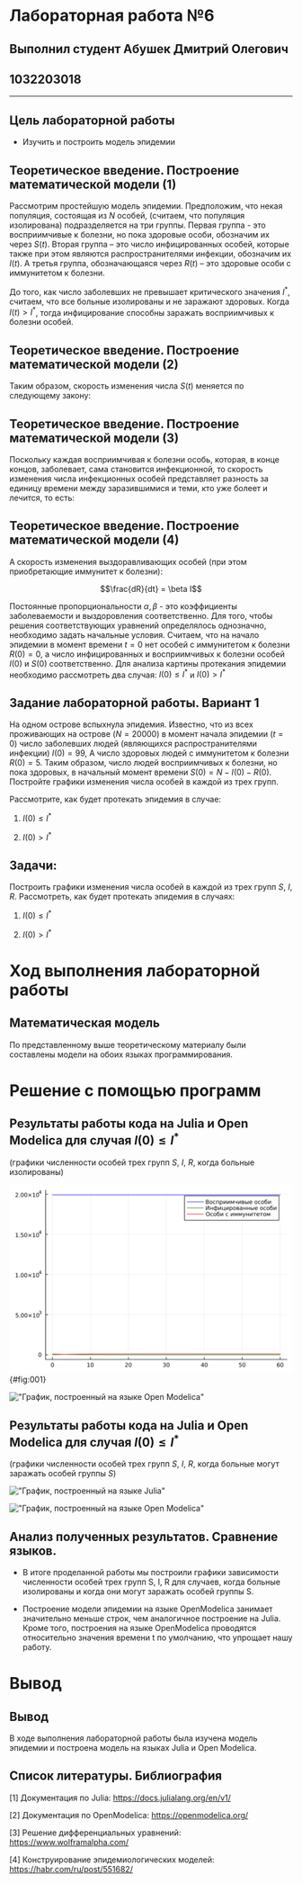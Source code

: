 # Лабораторная работа №6
## Выполнил студент Абушек Дмитрий Олегович 
## 1032203018 
---
## Цель лабораторной работы

- Изучить и построить модель эпидемии

## Теоретическое введение. Построение математической модели (1)

Рассмотрим простейшую модель эпидемии. Предположим, что некая популяция, состоящая из $N$ особей, (считаем, что популяция изолирована) подразделяется на три группы. Первая группа - это восприимчивые к болезни, но пока здоровые особи, обозначим их через $S(t)$. Вторая группа – это число инфицированных особей, которые также при этом являются распространителями инфекции, обозначим их $I(t)$. А третья группа, обозначающаяся через $R(t)$ – это здоровые особи с иммунитетом к болезни. 

До того, как число заболевших не превышает критического значения $I^*$, считаем, что все больные изолированы и не заражают здоровых. Когда $I(t)> I^*$, тогда инфицирование способны заражать восприимчивых к болезни особей. 

## Теоретическое введение. Построение математической модели (2)

Таким образом, скорость изменения числа $S(t)$ меняется по следующему закону:



## Теоретическое введение. Построение математической модели (3)

Поскольку каждая восприимчивая к болезни особь, которая, в конце концов, заболевает, сама становится инфекционной, то скорость изменения числа инфекционных особей представляет разность за единицу времени между заразившимися и теми, кто уже болеет и лечится, то есть:



## Теоретическое введение. Построение математической модели (4)

А скорость изменения выздоравливающих особей (при этом приобретающие иммунитет к болезни):

$$\frac{dR}{dt} = \beta I$$

Постоянные пропорциональности $\alpha, \beta$ - это коэффициенты заболеваемости и выздоровления соответственно. Для того, чтобы решения соответствующих уравнений определялось однозначно, необходимо задать начальные условия. Считаем, что на начало эпидемии в момент времени $t=0$ нет особей с иммунитетом к болезни $R(0)=0$, а число инфицированных и восприимчивых к болезни особей $I(0)$ и $S(0)$ соответственно. Для анализа картины протекания эпидемии необходимо рассмотреть два случая:  $I(0) \leq I^*$ и  $I(0)>I^*$

## Задание лабораторной работы. Вариант 1

На одном острове вспыхнула эпидемия. Известно, что из всех проживающих на острове 
$(N=20000)$ в момент начала эпидемии $(t=0)$ число заболевших людей 
(являющихся распространителями инфекции) $I(0)=99$, А число здоровых людей с иммунитетом 
к болезни $R(0)=5$. Таким образом, число людей восприимчивых к болезни, 
но пока здоровых, в начальный момент времени $S(0)=N-I(0)-R(0)$.
Постройте графики изменения числа особей в каждой из трех групп.

Рассмотрите, как будет протекать эпидемия в случае:

1.	$I(0)\leq I^*$

2.	$I(0)>I^*$

## Задачи:

Построить графики изменения числа особей в каждой из трех групп $S$, $I$, $R$. Рассмотреть, как будет протекать эпидемия в случаях:

1.	$I(0)\leq I^*$

2.	$I(0)>I^*$

# Ход выполнения лабораторной работы

## Математическая модель

По представленному выше теоретическому материалу были составлены модели на обоих языках программирования.

# Решение с помощью программ

## Результаты работы кода на Julia и Open Modelica для случая $I(0) \leq I^*$ 
(графики численности особей трех групп $S$, $I$, $R$, когда больные изолированы)



!["График, построенный на языке Julia"](https://github.com/dmitryabushek/study_2022-2023__matmod/blob/master/Лабораторная%20работа%206/images/lab06_1.png){#fig:001}



!["График, построенный на языке Open Modelica"]()



## Результаты работы кода на Julia и Open Modelica для случая $I(0) \leq I^*$ 
(графики численности особей трех групп $S$, $I$, $R$, когда больные могут заражать особей группы $S$)



!["График, построенный на языке Julia"]()



!["График, построенный на языке Open Modelica"]()



## Анализ полученных результатов. Сравнение языков.

- В итоге проделанной работы мы построили графики зависимости численности особей трех групп S, I, R для случаев, когда больные изолированы и когда они могут заражать особей группы S.

- Построение модели эпидемии на языке OpenModelica занимает значительно меньше строк, чем аналогичное построение на Julia. Кроме того, построения на языке OpenModelica проводятся относительно значения времени t по умолчанию, что упрощает нашу работу.

# Вывод

## Вывод

В ходе выполнения лабораторной работы была изучена модель эпидемии и построена модель на языках Julia и Open Modelica.

## Список литературы. Библиография

 [1] Документация по Julia: https://docs.julialang.org/en/v1/

 [2] Документация по OpenModelica: https://openmodelica.org/

 [3] Решение дифференциальных уравнений: https://www.wolframalpha.com/

 [4] Конструирование эпидемиологических моделей: https://habr.com/ru/post/551682/
